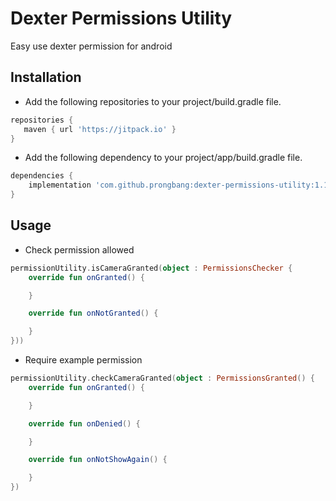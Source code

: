 # Dexter Permissions Utility

Easy use dexter permission for android

## Installation

- Add the following repositories to your project/build.gradle file.

```groovy
repositories {
   maven { url 'https://jitpack.io' }
}
```

- Add the following dependency to your project/app/build.gradle file.

```groovy
dependencies {
    implementation 'com.github.prongbang:dexter-permissions-utility:1.1.0'
}
```

## Usage

- Check permission allowed

```kotlin
permissionUtility.isCameraGranted(object : PermissionsChecker {
    override fun onGranted() {

    }

    override fun onNotGranted() {

    }
}))
```

- Require example permission

```kotlin
permissionUtility.checkCameraGranted(object : PermissionsGranted() {
    override fun onGranted() {

    }

    override fun onDenied() {

    }

    override fun onNotShowAgain() {

    }
})
```